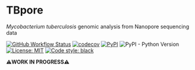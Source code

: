 # TBpore

*Mycobacterium tuberculosis* genomic analysis from Nanopore sequencing data

[![GitHub Workflow Status](https://img.shields.io/github/workflow/status/mbhall88/tbpore/python_poetry_package)](https://github.com/mbhall88/tbpore/actions)
[![codecov](https://codecov.io/gh/mbhall88/tbpore/branch/master/graph/badge.svg)](https://codecov.io/gh/mbhall88/tbpore)
[![PyPI](https://img.shields.io/pypi/v/tbpore)](https://pypi.org/project/tbpore/)
![PyPI - Python Version](https://img.shields.io/pypi/pyversions/tbpore)
[![License: MIT](https://img.shields.io/badge/License-MIT-yellow.svg)](https://opensource.org/licenses/MIT)
[![Code style: black](https://img.shields.io/badge/code%20style-black-000000.svg)](https://github.com/psf/black)

**⚠️WORK IN PROGRESS⚠️**